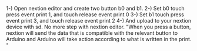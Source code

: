 1-) Open nextion editor and create two button b0 and b1.
2-) Set b0 touch press event print 1, and touch release event print 0
3-) Set b1 touch press event print 3, and touch release event print 2
4-) And upload to your nextion device with sd. No more step with nextion editor. 
"When you press a button, nextion will send the data that is compatible with the relevant button to Arduino and Arduino will take action according to what is written in the print. "